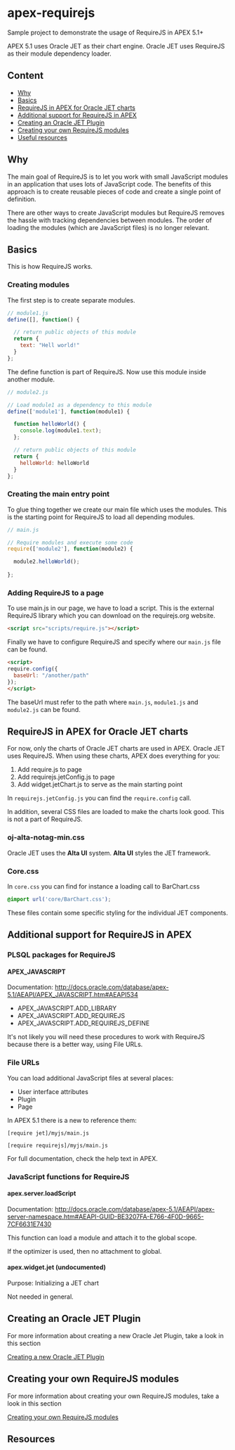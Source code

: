 # apex-requirejs
Sample project to demonstrate the usage of RequireJS in APEX 5.1+

APEX 5.1 uses Oracle JET as their chart engine. Oracle JET uses RequireJS as their module dependency loader.

## Content

- [Why](#why)
- [Basics](#basics)
- [RequireJS in APEX for Oracle JET charts](#requirejs-in-apex-for-oracle-jet-charts)
- [Additional support for RequireJS in APEX](#additional-support-for-requirejs-in-apex)
- [Creating an Oracle JET Plugin](#creating-an-oracle-jet-plugin)
- [Creating your own RequireJS modules](#creating-your-own-requirejs-modules)
- [Useful resources](#useful-resources)

## Why

The main goal of RequireJS is to let you work with small JavaScript modules in an application that uses lots of JavaScript code.
The benefits of this approach is to create reusable pieces of code and create a single point of definition.

There are other ways to create JavaScript modules but RequireJS removes the hassle with tracking dependencies between modules. The order of loading the modules (which are JavaScript files) is no longer relevant.

## Basics

This is how RequireJS works.

### Creating modules
The first step is to create separate modules.

```javascript
// module1.js
define([], function() {

  // return public objects of this module
  return {
    text: "Hell world!"
  }
};
```

The define function is part of RequireJS. Now use this module inside another module.

```javascript
// module2.js

// Load module1 as a dependency to this module
define(['module1'], function(module1) {

  function helloWorld() {
    console.log(module1.text);
  };

  // return public objects of this module
  return {
    helloWorld: helloWorld
  }
};
```

### Creating the main entry point
To glue thing together we create our main file which uses the modules. This is the starting point for RequireJS to load all depending modules.

```javascript
// main.js

// Require modules and execute some code
require(['module2'], function(module2) {

  module2.helloWorld();
  
};
```

### Adding RequireJS to a page

To use main.js in our page, we have to load a script. This is the external RequireJS library which you can download on the requirejs.org website.

```html
<script src="scripts/require.js"></script>
```

Finally we have to configure RequireJS and specify where our `main.js` file can be found.

```html
<script>
require.config({
  baseUrl: "/another/path"
});
</script>
```

The baseUrl must refer to the path where `main.js`, `module1.js` and `module2.js` can be found.

## RequireJS in APEX for Oracle JET charts

For now, only the charts of Oracle JET charts are used in APEX. Oracle JET uses RequireJS. 
When using these charts, APEX does everything for you:

1. Add require.js to page
2. Add requirejs.jetConfig.js to page
3. Add widget.jetChart.js to serve as the main starting point

In `requirejs.jetConfig.js` you can find the `require.config` call.

In addition, several CSS files are loaded to make the charts look good. This is not a part of RequireJS.
### oj-alta-notag-min.css

Oracle JET uses the **Alta UI** system. **Alta UI** styles the JET framework.

### Core.css
In `core.css` you can find for instance a loading call to BarChart.css
```css
@import url('core/BarChart.css');
```

These files contain some specific styling for the individual JET components.

## Additional support for RequireJS in APEX

### PLSQL packages for RequireJS

#### APEX_JAVASCRIPT
Documentation: http://docs.oracle.com/database/apex-5.1/AEAPI/APEX_JAVASCRIPT.htm#AEAPI534 

- APEX_JAVASCRIPT.ADD_LIBRARY
- APEX_JAVASCRIPT.ADD_REQUIREJS
- APEX_JAVASCRIPT.ADD_REQUIREJS_DEFINE

It's not likely you will need these procedures to work with RequireJS because there is a better way, using File URLs.

### File URLs

You can load additional JavaScript files at several places:

- User interface attributes
- Plugin
- Page

In APEX 5.1 there is a new to reference them:

```
[require jet]/myjs/main.js

[require requirejs]/myjs/main.js
```

For full documentation, check the help text in APEX.

### JavaScript functions for RequireJS

#### apex.server.loadScript
Documentation: http://docs.oracle.com/database/apex-5.1/AEAPI/apex-server-namespace.htm#AEAPI-GUID-BE3207FA-E766-4F0D-9665-7CF6631E7430

This function can load a module and attach it to the global scope.

If the optimizer is used, then no attachment to global.

#### apex.widget.jet (undocumented)
Purpose: Initializing a JET chart

Not needed in general.

## Creating an Oracle JET Plugin

For more information about creating a new Oracle Jet Plugin, take a look in this section

[Creating a new Oracle JET Plugin](docs/jet-plugin.md)

## Creating your own RequireJS modules

For more information about creating your own RequireJS modules, take a look in this section

[Creating your own RequireJS modules](docs/modules.md)

## Resources

